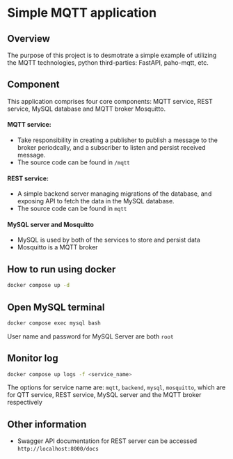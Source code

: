 # Simple MQTT application

## Overview
The purpose of this project is to desmotrate a simple example of utilizing the MQTT technologies, python third-parties: FastAPI, paho-mqtt, etc.

## Component

This application comprises four core components: MQTT service, REST service, MySQL database and MQTT broker Mosquitto. 

#### MQTT service: 
- Take responsibility in creating a publisher to publish a message to the broker periodcally, and a subscriber to listen and persist received message. 
- The source code can be found in `/mqtt`
#### REST service: 
- A simple backend server managing migrations of the database, and exposing API to fetch the data in the MySQL database. 
- The source code can be found in `mqtt`

#### MySQL server and Mosquitto
- MySQL is used by both of the services to store and persist data
- Mosquitto is a MQTT broker

## How to run using docker
```bash
docker compose up -d
```

## Open MySQL terminal
```bash
docker compose exec mysql bash
```
User name and password for MySQL Server are both `root`

## Monitor log
```bash
docker compose up logs -f <service_name>
```
The options for service name are: `mqtt`, `backend`, `mysql`, `mosquitto`, which are for QTT service, REST service, MySQL server and the MQTT broker respectively

## Other information
- Swagger API documentation for REST server can be accessed `http://localhost:8000/docs`